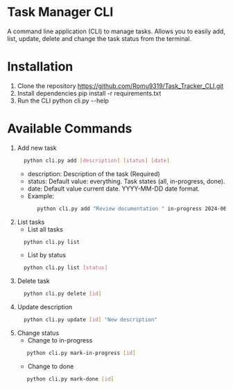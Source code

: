 # Task Manager CLI
A command line application (CLI) to manage tasks. Allows you to easily add, list, update, delete and change the task status from the terminal.

# Installation 
1. Clone the repository 
    https://github.com/Romu9319/Task_Tracker_CLI.git
2. Install dependencies
    pip install -r requirements.txt
3. Run the CLI
    python cli.py --help

# Available Commands
1. Add new task
    ```bash
      python cli.py add [description] [status] [date]
    ```
    - description: Description of the task (Required)
    - status: Default value: everything. Task states (all, in-progress, done).
    - date: Default value current date. YYYY-MM-DD date format.
    - Example:
       ```bash
          python cli.py add "Review documentation " in-progress 2024-06-05
        ```
2. List tasks
   - List all tasks
    ```bash
      python cli.py list
    ```
   - List by status
    ```bash
      python cli.py list [status]
    ```
3. Delete task
    ```bash
      python cli.py delete [id]
    ```
4. Update description
    ```bash
      python cli.py update [id] "New description"
    ```
5. Change status
   - Change to in-progress
   ```bash
      python cli.py mark-in-progress [id]
   ```
   - Change to done
   ```bash
      python cli.py mark-done [id]
   ```
    
